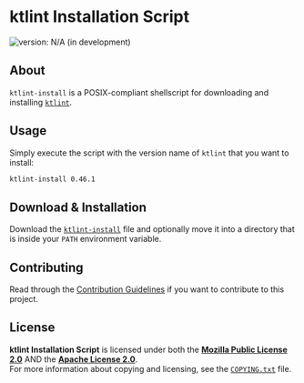 <!--
  Copyright (c) 2022 Michael Federczuk
  SPDX-License-Identifier: CC-BY-SA-4.0
-->

# ktlint Installation Script #

[version_shield]: https://img.shields.io/badge/version-N%2FA_(in_development)-important.svg
![version: N/A (in development)][version_shield]

## About ##

`ktlint-install` is a POSIX-compliant shellscript for downloading and installing [`ktlint`][ktlint].

[ktlint]: https://github.com/pinterest/ktlint

## Usage ##

Simply execute the script with the version name of `ktlint` that you want to install:

```sh
ktlint-install 0.46.1
```

## Download & Installation ##

Download the [`ktlint-install`](ktlint-install) file and optionally move it into a directory that is inside your
`PATH` environment variable.

## Contributing ##

Read through the [Contribution Guidelines](CONTRIBUTING.md) if you want to contribute to this project.

## License ##

**ktlint Installation Script** is licensed under both the [**Mozilla Public License 2.0**](LICENSES/MPL-2.0.txt) AND the
[**Apache License 2.0**](LICENSES/Apache-2.0.txt).  
For more information about copying and licensing, see the [`COPYING.txt`](COPYING.txt) file.

